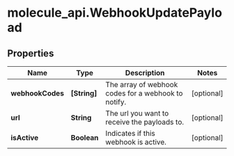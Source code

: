 # molecule_api.WebhookUpdatePayload

## Properties
Name | Type | Description | Notes
------------ | ------------- | ------------- | -------------
**webhookCodes** | **[String]** | The array of webhook codes for a webhook to notify. | [optional] 
**url** | **String** | The url you want to receive the payloads to. | [optional] 
**isActive** | **Boolean** | Indicates if this webhook is active. | [optional] 



